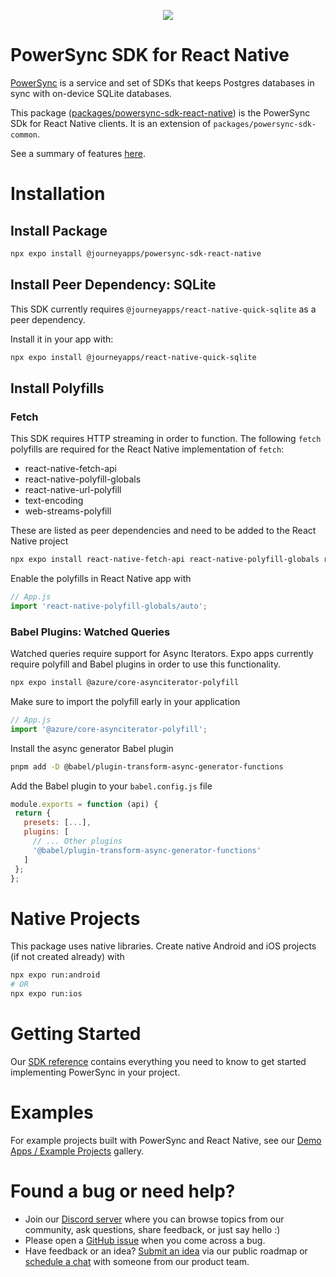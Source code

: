 <p align="center">
  <a href="https://www.powersync.com" target="_blank"><img src="https://github.com/powersync-ja/.github/assets/19345049/602bafa0-41ce-4cee-a432-56848c278722"/></a>
</p>

# PowerSync SDK for React Native

[PowerSync](https://powersync.com) is a service and set of SDKs that keeps Postgres databases in sync with on-device SQLite databases. 

This package ([packages/powersync-sdk-react-native](./packages/powersync-sdk-react-native/README.md)) is the PowerSync SDk for React Native clients. It is an extension of `packages/powersync-sdk-common`.

See a summary of features [here](https://docs.powersync.co/client-sdk-references/react-native-and-expo).

# Installation

## Install Package

```bash
npx expo install @journeyapps/powersync-sdk-react-native
```

## Install Peer Dependency: SQLite

This SDK currently requires `@journeyapps/react-native-quick-sqlite` as a peer dependency.

Install it in your app with:

```bash
npx expo install @journeyapps/react-native-quick-sqlite
```

## Install Polyfills

### Fetch

This SDK requires HTTP streaming in order to function. The following `fetch` polyfills are required for the React Native implementation of `fetch`:

- react-native-fetch-api
- react-native-polyfill-globals
- react-native-url-polyfill
- text-encoding
- web-streams-polyfill

 These are listed as peer dependencies and need to be added to the React Native project

 ```bash
 npx expo install react-native-fetch-api react-native-polyfill-globals react-native-url-polyfill text-encoding web-streams-polyfill base-64 react-native-get-random-values
 ```

 Enable the polyfills in React Native app with

 ```JavaScript
// App.js
import 'react-native-polyfill-globals/auto';
 ```

### Babel Plugins: Watched Queries

 Watched queries require support for Async Iterators. Expo apps currently require polyfill and Babel plugins in order to use this functionality.

 ```bash
 npx expo install @azure/core-asynciterator-polyfill
 ```

 Make sure to import the polyfill early in your application

 ```JavaScript
// App.js
 import '@azure/core-asynciterator-polyfill';
 ```

Install the async generator Babel plugin

 ```bash
 pnpm add -D @babel/plugin-transform-async-generator-functions
 ```

Add the Babel plugin to your `babel.config.js` file

 ```JavaScript
 module.exports = function (api) {
  return {
    presets: [...],
    plugins: [
      // ... Other plugins
      '@babel/plugin-transform-async-generator-functions'
    ]
  };
};
 ```

# Native Projects

This package uses native libraries. Create native Android and iOS projects (if not created already) with

```bash
npx expo run:android
# OR
npx expo run:ios
```

# Getting Started

Our [SDK reference](https://docs.powersync.com/client-sdk-references/react-native-and-expo) contains everything you need to know to get started implementing PowerSync in your project.

# Examples

For example projects built with PowerSync and React Native, see our [Demo Apps / Example Projects](https://docs.powersync.com/resources/demo-apps-example-projects#react-native-and-expo) gallery.

# Found a bug or need help?

* Join our [Discord server](https://discord.gg/powersync) where you can browse topics from our community, ask questions, share feedback, or just say hello :) 
* Please open a [GitHub issue](https://github.com/powersync-ja/powersync-js/issues) when you come across a bug.
* Have feedback or an idea? [Submit an idea](https://roadmap.powersync.com/tabs/5-roadmap/submit-idea) via our public roadmap or [schedule a chat](https://calendly.com/powersync-product/powersync-chat) with someone from our product team.